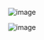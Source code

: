 ![image](https://github.com/Sanaahsan/HTML-CSS-PROJECT/assets/110116113/75b99f35-5d60-4bf5-b7c3-87857ab24fdb)

![image](https://github.com/Sanaahsan/HTML-CSS-PROJECT/assets/110116113/77fd96d8-29a4-40d5-904c-f3eba1ec305d)


